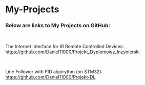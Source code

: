 # My-Projects
### Below are links to My Projects on GitHub:

<br>

The Internet Interface for IR Remote Controlled Devices: <br>
https://github.com/Daniel11000/Projekt_Dyplomowy_Inzynierski

<br>

Line Follower with PID algorythm (on STM32): <br>
https://github.com/Daniel11000/Projekt-DL

<br>


